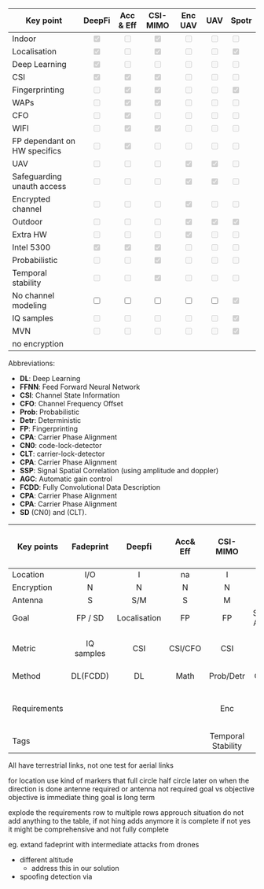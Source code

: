 | Key point                    |                  DeepFi                  |                Acc & Eff                 |                 CSI-MIMO                 |                 Enc UAV                  |                   UAV                    | Spotr                                    |
| ---------------------------- |:----------------------------------------:|:----------------------------------------:|:----------------------------------------:|:----------------------------------------:|:----------------------------------------:| ---------------------------------------- |
| Indoor                       | <input type="checkbox" disabled checked> |     <input type="checkbox" disabled>     | <input type="checkbox" disabled checked> |     <input type="checkbox" disabled>     |     <input type="checkbox" disabled>     | <input type="checkbox" disabled>         |
| Localisation                 | <input type="checkbox" disabled checked> |     <input type="checkbox" disabled>     | <input type="checkbox" disabled checked> |     <input type="checkbox" disabled>     |     <input type="checkbox" disabled>     | <input type="checkbox" disabled checked> |
| Deep Learning                | <input type="checkbox" disabled checked> |     <input type="checkbox" disabled>     |     <input type="checkbox" disabled>     |     <input type="checkbox" disabled>     |     <input type="checkbox" disabled>     | <input type="checkbox" disabled>         |
| CSI                          | <input type="checkbox" disabled checked> | <input type="checkbox" disabled checked> | <input type="checkbox" disabled checked> |     <input type="checkbox" disabled>     |     <input type="checkbox" disabled>     | <input type="checkbox" disabled>         |
| Fingerprinting               |     <input type="checkbox" disabled>     | <input type="checkbox" disabled checked> | <input type="checkbox" disabled checked> |     <input type="checkbox" disabled>     |     <input type="checkbox" disabled>     | <input type="checkbox" disabled checked> |
| WAPs                         |     <input type="checkbox" disabled>     | <input type="checkbox" disabled checked> | <input type="checkbox" disabled checked> |     <input type="checkbox" disabled>     |     <input type="checkbox" disabled>     | <input type="checkbox" disabled>         |
| CFO                          |     <input type="checkbox" disabled>     | <input type="checkbox" disabled checked> |     <input type="checkbox" disabled>     |     <input type="checkbox" disabled>     |     <input type="checkbox" disabled>     | <input type="checkbox" disabled>         |
| WIFI                         |     <input type="checkbox" disabled>     | <input type="checkbox" disabled checked> | <input type="checkbox" disabled checked> |     <input type="checkbox" disabled>     |     <input type="checkbox" disabled>     | <input type="checkbox" disabled>         |
| FP dependant on HW specifics |     <input type="checkbox" disabled>     | <input type="checkbox" disabled checked> |     <input type="checkbox" disabled>     |     <input type="checkbox" disabled>     |     <input type="checkbox" disabled>     | <input type="checkbox" disabled >        |
| UAV                          |     <input type="checkbox" disabled>     |     <input type="checkbox" disabled>     |     <input type="checkbox" disabled>     | <input type="checkbox" disabled checked> | <input type="checkbox" disabled checked> | <input type="checkbox" disabled>         |
| Safeguarding unauth access   |     <input type="checkbox" disabled>     |     <input type="checkbox" disabled>     |     <input type="checkbox" disabled>     | <input type="checkbox" disabled checked> | <input type="checkbox" disabled checked> | <input type="checkbox" disabled>         |
| Encrypted channel            |     <input type="checkbox" disabled>     |     <input type="checkbox" disabled>     |     <input type="checkbox" disabled>     | <input type="checkbox" disabled checked> |     <input type="checkbox" disabled>     | <input type="checkbox" disabled>         |
| Outdoor                      |     <input type="checkbox" disabled>     |     <input type="checkbox" disabled>     |     <input type="checkbox" disabled>     | <input type="checkbox" disabled checked> | <input type="checkbox" disabled checked> | <input type="checkbox" disabled checked> |
| Extra HW                     |     <input type="checkbox" disabled>     |     <input type="checkbox" disabled>     |     <input type="checkbox" disabled>     | <input type="checkbox" disabled checked> |     <input type="checkbox" disabled>     | <input type="checkbox" disabled>         |
| Intel 5300                   | <input type="checkbox" disabled checked> | <input type="checkbox" disabled checked> | <input type="checkbox" disabled checked> |     <input type="checkbox" disabled>     |     <input type="checkbox" disabled>     | <input type="checkbox" disabled>         |
| Probabilistic                |     <input type="checkbox" disabled>     |     <input type="checkbox" disabled>     | <input type="checkbox" disabled checked> |     <input type="checkbox" disabled>     |     <input type="checkbox" disabled>     | <input type="checkbox" disabled>         |
| Temporal stability           |     <input type="checkbox" disabled>     |     <input type="checkbox" disabled>     | <input type="checkbox" disabled checked> |     <input type="checkbox" disabled>     |     <input type="checkbox" disabled>     | <input type="checkbox" disabled>         |
| No channel modeling          |         <input type="checkbox" >         |         <input type="checkbox" >         |         <input type="checkbox" >         |         <input type="checkbox" >         |         <input type="checkbox" >         | <input type="checkbox" disabled checked> |
| IQ samples                   |     <input type="checkbox" disabled>     |     <input type="checkbox" disabled>     |     <input type="checkbox" disabled>     |     <input type="checkbox" disabled>     |     <input type="checkbox" disabled>     | <input type="checkbox" disabled checked> |
| MVN                          |     <input type="checkbox" disabled>     |     <input type="checkbox" disabled>     |     <input type="checkbox" disabled>     |     <input type="checkbox" disabled>     |     <input type="checkbox" disabled>     | <input type="checkbox" disabled checked> |
| no encryption                |                                          |                                          |                                          |                                          |                                          |                                          |


Abbreviations:
- **DL**: Deep Learning
- **FFNN**: Feed Forward Neural Network
- **CSI**: Channel State Information
- **CFO**: Channel Frequency Offset
- **Prob**: Probabilistic
- **Detr**: Deterministic
- **FP**: Fingerprinting
- **CPA**: Carrier Phase Alignment
- **CN0**: code-lock-detector
- **CLT**: carrier-lock-detector
- **CPA**: Carrier Phase Alignment
- **SSP**: Signal Spatial Correlation (using amplitude and doppler)
- **AGC**: Automatic gain control
- **FCDD**: Fully Convolutional Data Description
- **CPA**: Carrier Phase Alignment
- **CPA**: Carrier Phase Alignment
- **SD** 
 (CN0) and  (CLT).

| Key points   | Fadeprint  |    Deepfi    | Acc& Eff |      CSI-MIMO      |   (enc) UAV   |      Spotr       | Handheld receivers (moving GNSS) |       Military Signals       |          NN LTE          | robust |     |     |
| ------------ |:----------:|:------------:|:--------:|:------------------:|:-------------:|:----------------:|:--------------------------------:|:----------------------------:|:------------------------:| ------ | --- | --- |
| Location     |    I/O     |      I       |    na    |         I          |       O       |        O         |               I/O                |             I/O              |           I/O            | i/o    |     |     |
| Encryption   |     N      |      N       |    N     |         N          |       Y       |        N         |                N                 |             N/Y              |            N             | n      |     |     |
| Antenna      |     S      |     S/M      |    S     |         M          |      NA       |        S         |                S                 |              M               |            S             |        |     |     |
| Goal         | FP / SD    | Localisation |    FP    |         FP         | Shield-Access |     FP / SD      |             FP / SD              |           FP / SD            |    FP / Localisation     |
|              |            |              |          |                    |               |                  |                                  |                              |                          |        |     |     |
| Metric       | IQ samples |     CSI      | CSI/CFO  |        CSI         |      NA       | CPA / IQ samples |               SSP                |     AGC / CA code power      | CSI (Channel parameters) |        |     |     |
| Method       |  DL(FCDD)  |      DL      |   Math   |     Prob/Detr      |    Crypto     |     CN0/CLT      |                                  |      cross correlation       |           FFNN           |        |     |     |
| Requirements |            |              |          |        Enc         |      Enc      |                  |             Movement             | Presence enc military signal |                          |        |     |     |
| Tags         |            |              |          | Temporal Stability |      UAV      |                  |                                  |                              |                          |        |     |     |
All have terrestrial links, not one test for aerial links


for location use kind of markers that full circle half circle
later on when the direction is done antenne required or antenna not required
goal vs objective
objective is immediate thing goal is long term

explode the requirements row to multiple rows
approuch situation do not add anything to the table, if not hing adds anymore it is complete
if not yes it might be comprehensive and not fully complete

eg. extand fadeprint with intermediate attacks from drones
- different altitude
	- address this in our solution
- spoofing detection via 

